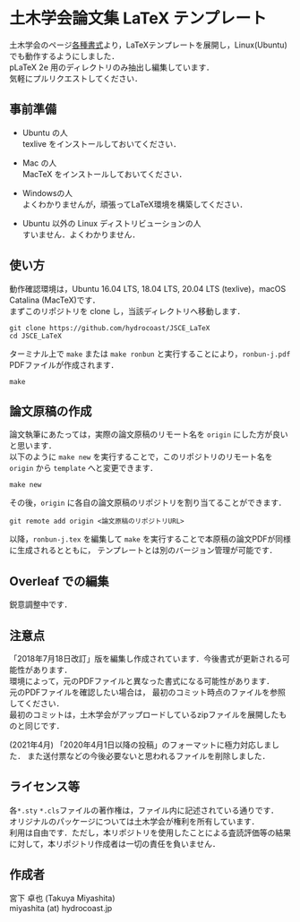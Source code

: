 # 土木学会論文集 LaTeX テンプレート
土木学会のページ[各種書式](http://committees.jsce.or.jp/jjsce/pform)より，LaTeXテンプレートを展開し，Linux(Ubuntu)でも動作するようにしました．  
pLaTeX 2e 用のディレクトリのみ抽出し編集しています．  
気軽にプルリクエストしてください．

## 事前準備
- Ubuntu の人  
texlive をインストールしておいてください．

- Mac の人  
MacTeX をインストールしておいてください．

- Windowsの人  
よくわかりませんが，頑張ってLaTeX環境を構築してください．

- Ubuntu 以外の Linux ディストリビューションの人  
すいません．よくわかりません．


## 使い方
動作確認環境は，Ubuntu 16.04 LTS, 18.04 LTS, 20.04 LTS (texlive)，macOS Catalina (MacTeX)です．  
まずこのリポジトリを clone し，当該ディレクトリへ移動します．
```shell
git clone https://github.com/hydrocoast/JSCE_LaTeX
cd JSCE_LaTeX
```
ターミナル上で `make` または `make ronbun` と実行することにより，`ronbun-j.pdf` PDFファイルが作成されます．
```shell
make
```


## 論文原稿の作成
論文執筆にあたっては，実際の論文原稿のリモート名を `origin` にした方が良いと思います．  
以下のように `make new` を実行することで，このリポジトリのリモート名を `origin` から `template` へと変更できます．  
```shell
make new
```
その後，`origin` に各自の論文原稿のリポジトリを割り当てることができます．
```shell
git remote add origin <論文原稿のリポジトリURL>
```
以降，`ronbun-j.tex` を編集して `make` を実行することで本原稿の論文PDFが同様に生成されるとともに，
テンプレートとは別のバージョン管理が可能です．  

## Overleaf での編集
鋭意調整中です．


## 注意点
「2018年7月18日改訂」版を編集し作成されています．今後書式が更新される可能性があります．  
環境によって，元のPDFファイルと異なった書式になる可能性があります．  
元のPDFファイルを確認したい場合は， 最初のコミット時点のファイルを参照してください．  
最初のコミットは，土木学会がアップロードしているzipファイルを展開したものと同じです．  

(2021年4月) 「2020年4月1日以降の投稿」のフォーマットに極力対応しました．
また送付票などの今後必要ないと思われるファイルを削除しました．  

## ライセンス等
各`*.sty` `*.cls`ファイルの著作権は，ファイル内に記述されている通りです．  
オリジナルのパッケージについては土木学会が権利を所有しています．  
利用は自由です．ただし，本リポジトリを使用したことによる査読評価等の結果に対して，本リポジトリ作成者は一切の責任を負いません．

## 作成者
宮下 卓也 (Takuya Miyashita)  
miyashita (at) hydrocoast.jp
